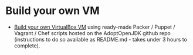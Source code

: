 # Build your own VM

* [Build your own VirtualBox VM](https://github.com/AdoptOpenJDK/openjdk-virtual-images) using ready-made Packer / Puppet / Vagrant / Chef scripts  hosted on the AdoptOpenJDK github repo (instructions to do so available as README.md - takes under 3 hours to complete).
